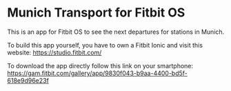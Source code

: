 # Munich Transport for Fitbit OS
This is an app for Fitbit OS to see the next departures for stations in Munich.

To build this app yourself, you have to own a Fitbit Ionic and visit this website: https://studio.fitbit.com/

To download the app directly follow this link on your smartphone: https://gam.fitbit.com/gallery/app/9830f043-b9aa-4400-bd5f-618e9d96e23f
